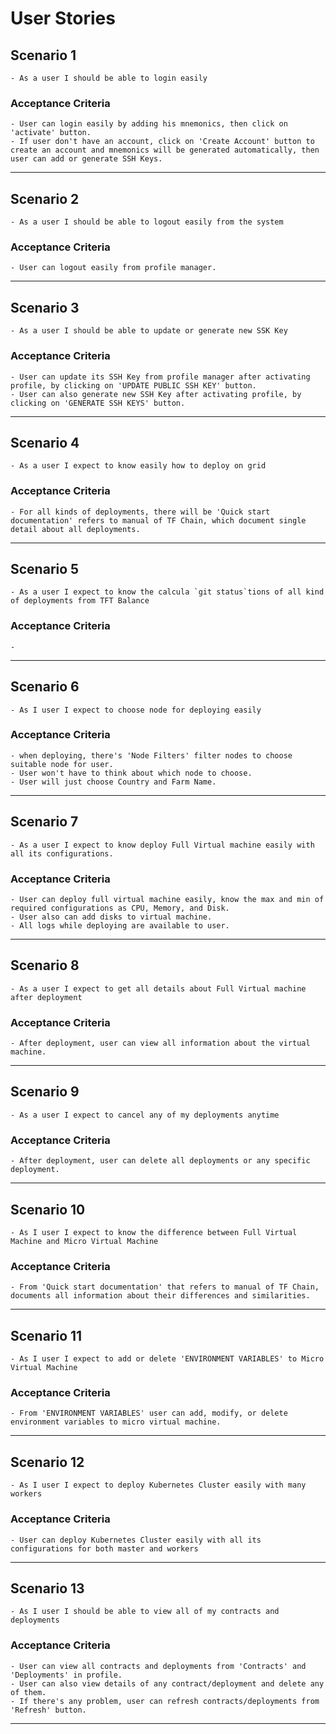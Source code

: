 # **User Stories**

## Scenario 1

    - As a user I should be able to login easily

### Acceptance Criteria

    - User can login easily by adding his mnemonics, then click on 'activate' button. 
    - If user don't have an account, click on 'Create Account' button to create an account and mnemonics will be generated automatically, then user can add or generate SSH Keys.
---
## Scenario 2

    - As a user I should be able to logout easily from the system

### Acceptance Criteria

    - User can logout easily from profile manager. 
---
## Scenario 3

    - As a user I should be able to update or generate new SSK Key

### Acceptance Criteria

    - User can update its SSH Key from profile manager after activating profile, by clicking on 'UPDATE PUBLIC SSH KEY' button.
    - User can also generate new SSH Key after activating profile, by clicking on 'GENERATE SSH KEYS' button.
---
## Scenario 4

    - As a user I expect to know easily how to deploy on grid

### Acceptance Criteria

    - For all kinds of deployments, there will be 'Quick start documentation' refers to manual of TF Chain, which document single detail about all deployments.
---
## Scenario 5

    - As a user I expect to know the calcula `git status`tions of all kind of deployments from TFT Balance

### Acceptance Criteria
    - 
---
## Scenario 6

    - As I user I expect to choose node for deploying easily

### Acceptance Criteria

    - when deploying, there's 'Node Filters' filter nodes to choose suitable node for user.
    - User won't have to think about which node to choose. 
    - User will just choose Country and Farm Name.
---
## Scenario 7

    - As a user I expect to know deploy Full Virtual machine easily with all its configurations.

### Acceptance Criteria

    - User can deploy full virtual machine easily, know the max and min of required configurations as CPU, Memory, and Disk.
    - User also can add disks to virtual machine. 
    - All logs while deploying are available to user.

---
## Scenario 8

    - As a user I expect to get all details about Full Virtual machine after deployment

### Acceptance Criteria

    - After deployment, user can view all information about the virtual machine. 
---
## Scenario 9

    - As a user I expect to cancel any of my deployments anytime

### Acceptance Criteria

    - After deployment, user can delete all deployments or any specific deployment.
---
## Scenario 10

    - As I user I expect to know the difference between Full Virtual Machine and Micro Virtual Machine

### Acceptance Criteria

    - From 'Quick start documentation' that refers to manual of TF Chain, documents all information about their differences and similarities.
---
## Scenario 11

    - As I user I expect to add or delete 'ENVIRONMENT VARIABLES' to Micro Virtual Machine

### Acceptance Criteria

    - From 'ENVIRONMENT VARIABLES' user can add, modify, or delete environment variables to micro virtual machine.
---
## Scenario 12

    - As I user I expect to deploy Kubernetes Cluster easily with many workers 
### Acceptance Criteria

    - User can deploy Kubernetes Cluster easily with all its configurations for both master and workers 
---
## Scenario 13

    - As I user I should be able to view all of my contracts and deployments
### Acceptance Criteria

    - User can view all contracts and deployments from 'Contracts' and 'Deployments' in profile.
    - User can also view details of any contract/deployment and delete any of them. 
    - If there's any problem, user can refresh contracts/deployments from 'Refresh' button. 
---




